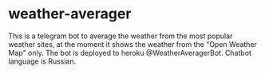 # weather-averager
This is a telegram bot to average the weather from the most popular weather sites, at the moment it shows the weather from the "Open Weather Map" only. 
The bot is deployed to heroku @WeatherAveragerBot. Chatbot language is Russian.
